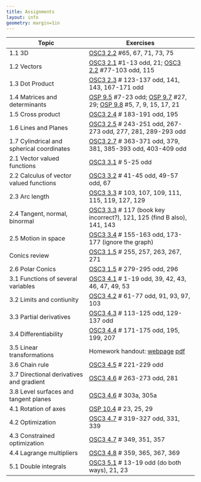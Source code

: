 ```yaml
---
title: Assignments
layout: info
geometry: margin=1in
---
```


|Topic|Exercises|
|-----|---------|
| 1.1 3D | [OSC3 2.2](https://openstax.org/books/calculus-volume-3/pages/2-2-vectors-in-three-dimensions) #65, 67, 71, 73, 75 |
| 1.2 Vectors | [OSC3 2.1](https://openstax.org/books/calculus-volume-3/pages/2-1-vectors-in-the-plane) #1-13 odd, 21; [OSC3 2.2](https://openstax.org/books/calculus-volume-3/pages/2-2-vectors-in-three-dimensions) #77-103 odd, 115 |
| 1.3 Dot Product | [OSC3 2.3](https://openstax.org/books/calculus-volume-3/pages/2-3-the-dot-product) # 123-137 odd, 141, 143, 167-171 odd|
| 1.4 Matrices and determinants | [OSP 9.5](https://openstax.org/books/precalculus/pages/9-5-matrices-and-matrix-operations) #7-23 odd; [OSP 9.7](https://openstax.org/books/precalculus/pages/9-7-solving-systems-with-inverses) #27, 29; [OSP 9.8](https://openstax.org/books/precalculus/pages/9-8-solving-systems-with-cramers-rule) #5, 7, 9, 15, 17, 21|
| 1.5 Cross product | [OSC3 2.4](https://openstax.org/books/calculus-volume-3/pages/2-4-the-cross-product) # 183-191 odd, 195 |
| 1.6 Lines and Planes | [OSC3 2.5](https://openstax.org/books/calculus-volume-3/pages/2-5-equations-of-lines-and-planes-in-space) # 243-251 odd, 267-273 odd, 277, 281, 289-293 odd |
| 1.7 Cylindrical and spherical coordinates | [OSC3 2.7](https://openstax.org/books/calculus-volume-3/pages/2-7-cylindrical-and-spherical-coordinates) # 363-371 odd, 379, 381, 385-393 odd, 403-409 odd|
| 2.1 Vector valued functions | [OSC3 3.1](https://openstax.org/books/calculus-volume-3/pages/3-1-vector-valued-functions-and-space-curves) # 5-25 odd |
| 2.2 Calculus of vector valued functions | [OSC3 3.2](https://openstax.org/books/calculus-volume-3/pages/3-2-calculus-of-vector-valued-functions) # 41-45 odd, 49-57 odd, 67 |
| 2.3 Arc length | [OSC3 3.3](https://openstax.org/books/calculus-volume-3/pages/3-3-arc-length-and-curvature) # 103, 107, 109, 111, 115, 119, 127, 129|
| 2.4 Tangent, normal, binormal | [OSC3 3.3](https://openstax.org/books/calculus-volume-3/pages/3-3-arc-length-and-curvature) # 117 (book key incorrect?), 121, 125 (find B also), 141, 143 |
| 2.5 Motion in space | [OSC3 3.4](https://openstax.org/books/calculus-volume-3/pages/3-4-motion-in-space) # 155-163 odd, 173-177 (ignore the graph) |
| Conics review | [OSC3 1.5](https://openstax.org/books/calculus-volume-3/pages/1-5-conic-sections) # 255, 257, 263, 267, 271 |
| 2.6 Polar Conics | [OSC3 1.5](https://openstax.org/books/calculus-volume-3/pages/1-5-conic-sections) # 279-295 odd, 296 |
| 3.1 Functions of several variables | [OSC3 4.1](https://openstax.org/books/calculus-volume-3/pages/4-1-functions-of-several-variables) # 1-19 odd, 39, 42, 43, 46, 47, 49, 53 |
| 3.2 Limits and contiunity | [OSC3 4.2](https://openstax.org/books/calculus-volume-3/pages/4-2-limits-and-continuity) # 61-77 odd, 91, 93, 97, 103 |
| 3.3 Partial derivatives | [OSC3 4.3](https://openstax.org/books/calculus-volume-3/pages/4-3-partial-derivatives) # 113-125 odd, 129-137 odd |
| 3.4 Differentiability | [OSC3 4.4](https://openstax.org/books/calculus-volume-3/pages/4-4-tangent-planes-and-linear-approximations) # 171-175 odd, 195, 199, 207 |
| 3.5 Linear transformations | Homework handout: [webpage](../3.5_linear_transformations/homework) [pdf](../3.5_linear_transformations/homework.pdf) |
| 3.6 Chain rule | [OSC3 4.5](https://openstax.org/books/calculus-volume-3/pages/4-5-the-chain-rule) # 221-229 odd |
| 3.7 Directional derivatives and gradient | [OSC3 4.6](https://openstax.org/books/calculus-volume-3/pages/4-6-directional-derivatives-and-the-gradient) # 263-273 odd, 281 |
| 3.8 Level surfaces and tangent planes | [OSC3 4.6](https://openstax.org/books/calculus-volume-3/pages/4-6-directional-derivatives-and-the-gradient) # 303a, 305a |
| 4.1 Rotation of axes | [OSP 10.4](https://openstax.org/books/precalculus/pages/10-4-rotation-of-axes) # 23, 25, 29 |
| 4.2 Optimization | [OSC3 4.7](https://openstax.org/books/calculus-volume-3/pages/4-7-maxima-minima-problems) # 319-327 odd, 331, 339 |
| 4.3 Constrained optimization | [OSC3 4.7](https://openstax.org/books/calculus-volume-3/pages/4-7-maxima-minima-problems) # 349, 351, 357 |
| 4.4 Lagrange multipliers | [OSC3 4.8](https://openstax.org/books/calculus-volume-3/pages/4-8-lagrange-multipliers) # 359, 365, 367, 369 |
| 5.1 Double integrals | [OSC3 5.1](https://openstax.org/books/calculus-volume-3/pages/5-1-double-integrals-over-rectangular-regions) # 13-19 odd (do both ways), 21, 23 |

